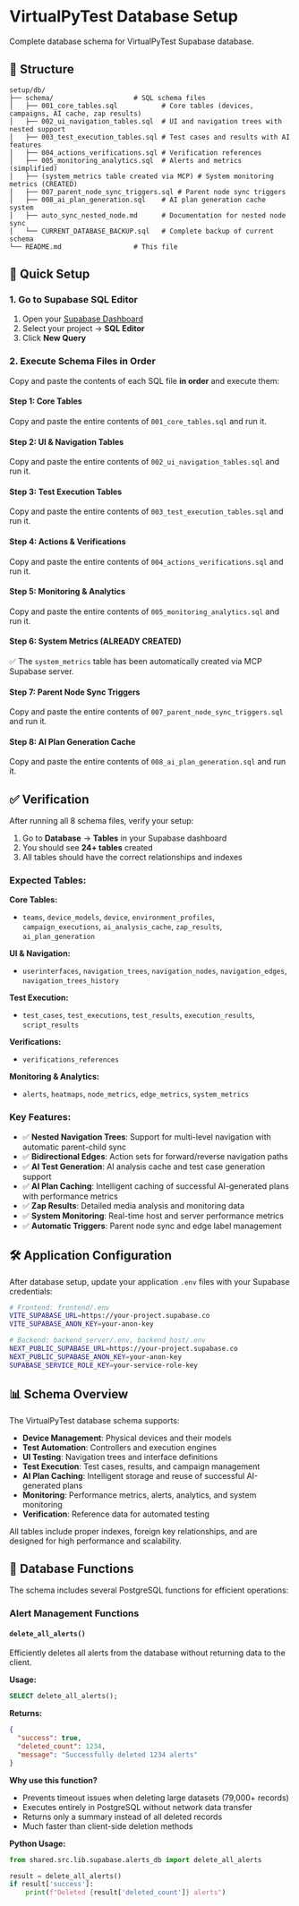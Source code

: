 # VirtualPyTest Database Setup

Complete database schema for VirtualPyTest Supabase database.

## 📁 Structure

```
setup/db/
├── schema/                    # SQL schema files
│   ├── 001_core_tables.sql           # Core tables (devices, campaigns, AI cache, zap results)
│   ├── 002_ui_navigation_tables.sql  # UI and navigation trees with nested support
│   ├── 003_test_execution_tables.sql # Test cases and results with AI features
│   ├── 004_actions_verifications.sql # Verification references
│   ├── 005_monitoring_analytics.sql  # Alerts and metrics (simplified)
│   ├── (system_metrics table created via MCP) # System monitoring metrics (CREATED)
│   ├── 007_parent_node_sync_triggers.sql # Parent node sync triggers
│   ├── 008_ai_plan_generation.sql    # AI plan generation cache system
│   ├── auto_sync_nested_node.md      # Documentation for nested node sync
│   └── CURRENT_DATABASE_BACKUP.sql   # Complete backup of current schema
└── README.md                  # This file
```

## 🚀 Quick Setup

### 1. Go to Supabase SQL Editor

1. Open your [Supabase Dashboard](https://app.supabase.com)
2. Select your project → **SQL Editor**
3. Click **New Query**

### 2. Execute Schema Files in Order

Copy and paste the contents of each SQL file **in order** and execute them:

#### Step 1: Core Tables
Copy and paste the entire contents of `001_core_tables.sql` and run it.

#### Step 2: UI & Navigation Tables  
Copy and paste the entire contents of `002_ui_navigation_tables.sql` and run it.

#### Step 3: Test Execution Tables
Copy and paste the entire contents of `003_test_execution_tables.sql` and run it.

#### Step 4: Actions & Verifications
Copy and paste the entire contents of `004_actions_verifications.sql` and run it.

#### Step 5: Monitoring & Analytics
Copy and paste the entire contents of `005_monitoring_analytics.sql` and run it.

#### Step 6: System Metrics (ALREADY CREATED)
✅ The `system_metrics` table has been automatically created via MCP Supabase server.

#### Step 7: Parent Node Sync Triggers
Copy and paste the entire contents of `007_parent_node_sync_triggers.sql` and run it.

#### Step 8: AI Plan Generation Cache
Copy and paste the entire contents of `008_ai_plan_generation.sql` and run it.

## ✅ Verification

After running all 8 schema files, verify your setup:

1. Go to **Database** → **Tables** in your Supabase dashboard
2. You should see **24+ tables** created
3. All tables should have the correct relationships and indexes

### Expected Tables:

**Core Tables:**
- `teams`, `device_models`, `device`, `environment_profiles`, `campaign_executions`, `ai_analysis_cache`, `zap_results`, `ai_plan_generation`

**UI & Navigation:**
- `userinterfaces`, `navigation_trees`, `navigation_nodes`, `navigation_edges`, `navigation_trees_history`

**Test Execution:**
- `test_cases`, `test_executions`, `test_results`, `execution_results`, `script_results`

**Verifications:**
- `verifications_references`

**Monitoring & Analytics:**
- `alerts`, `heatmaps`, `node_metrics`, `edge_metrics`, `system_metrics`

### Key Features:
- ✅ **Nested Navigation Trees**: Support for multi-level navigation with automatic parent-child sync
- ✅ **Bidirectional Edges**: Action sets for forward/reverse navigation paths
- ✅ **AI Test Generation**: AI analysis cache and test case generation support
- ✅ **AI Plan Caching**: Intelligent caching of successful AI-generated plans with performance metrics
- ✅ **Zap Results**: Detailed media analysis and monitoring data
- ✅ **System Monitoring**: Real-time host and server performance metrics
- ✅ **Automatic Triggers**: Parent node sync and edge label management

## 🛠️ Application Configuration

After database setup, update your application `.env` files with your Supabase credentials:

```bash
# Frontend: frontend/.env
VITE_SUPABASE_URL=https://your-project.supabase.co
VITE_SUPABASE_ANON_KEY=your-anon-key

# Backend: backend_server/.env, backend_host/.env  
NEXT_PUBLIC_SUPABASE_URL=https://your-project.supabase.co
NEXT_PUBLIC_SUPABASE_ANON_KEY=your-anon-key
SUPABASE_SERVICE_ROLE_KEY=your-service-role-key
```

## 📊 Schema Overview

The VirtualPyTest database schema supports:

- **Device Management**: Physical devices and their models
- **Test Automation**: Controllers and execution engines  
- **UI Testing**: Navigation trees and interface definitions
- **Test Execution**: Test cases, results, and campaign management
- **AI Plan Caching**: Intelligent storage and reuse of successful AI-generated plans
- **Monitoring**: Performance metrics, alerts, analytics, and system monitoring
- **Verification**: Reference data for automated testing

All tables include proper indexes, foreign key relationships, and are designed for high performance and scalability.

## 🔧 Database Functions

The schema includes several PostgreSQL functions for efficient operations:

### Alert Management Functions

#### `delete_all_alerts()`
Efficiently deletes all alerts from the database without returning data to the client.

**Usage:**
```sql
SELECT delete_all_alerts();
```

**Returns:**
```json
{
  "success": true,
  "deleted_count": 1234,
  "message": "Successfully deleted 1234 alerts"
}
```

**Why use this function?**
- Prevents timeout issues when deleting large datasets (79,000+ records)
- Executes entirely in PostgreSQL without network data transfer
- Returns only a summary instead of all deleted records
- Much faster than client-side deletion methods

**Python Usage:**
```python
from shared.src.lib.supabase.alerts_db import delete_all_alerts

result = delete_all_alerts()
if result['success']:
    print(f"Deleted {result['deleted_count']} alerts")
``` 